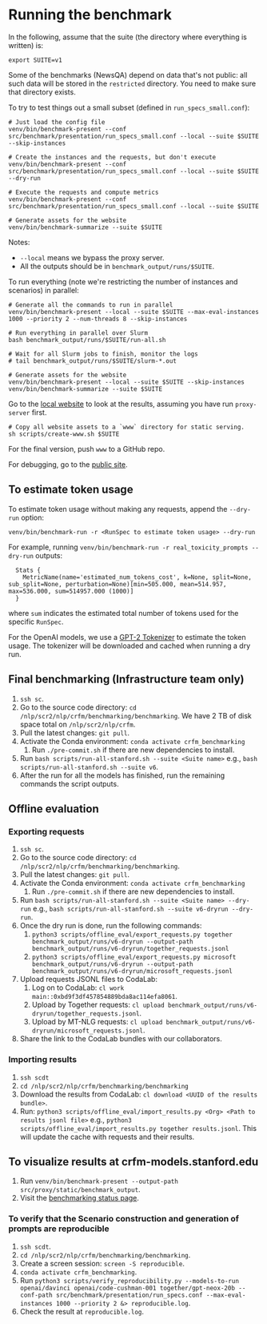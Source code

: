 # Running the benchmark

In the following, assume that the suite (the directory where everything is written) is:

    export SUITE=v1

Some of the benchmarks (NewsQA) depend on data that's not public: all such data
will be stored in the `restricted` directory.  You need to make sure that
directory exists.

To try to test things out a small subset (defined in `run_specs_small.conf`):

    # Just load the config file
    venv/bin/benchmark-present --conf src/benchmark/presentation/run_specs_small.conf --local --suite $SUITE --skip-instances

    # Create the instances and the requests, but don't execute
    venv/bin/benchmark-present --conf src/benchmark/presentation/run_specs_small.conf --local --suite $SUITE --dry-run

    # Execute the requests and compute metrics
    venv/bin/benchmark-present --conf src/benchmark/presentation/run_specs_small.conf --local --suite $SUITE

    # Generate assets for the website
    venv/bin/benchmark-summarize --suite $SUITE

Notes:
- `--local` means we bypass the proxy server.
- All the outputs should be in `benchmark_output/runs/$SUITE`.

To run everything (note we're restricting the number of instances and
scenarios) in parallel:

    # Generate all the commands to run in parallel
    venv/bin/benchmark-present --local --suite $SUITE --max-eval-instances 1000 --priority 2 --num-threads 8 --skip-instances

    # Run everything in parallel over Slurm
    bash benchmark_output/runs/$SUITE/run-all.sh

    # Wait for all Slurm jobs to finish, monitor the logs
    # tail benchmark_output/runs/$SUITE/slurm-*.out

    # Generate assets for the website
    venv/bin/benchmark-present --local --suite $SUITE --skip-instances
    venv/bin/benchmark-summarize --suite $SUITE

Go to the [local website](http://localhost:1959/static/benchmarking.html) to look at the results,
assuming you have run `proxy-server` first.

    # Copy all website assets to a `www` directory for static serving.
    sh scripts/create-www.sh $SUITE

For the final version, push `www` to a GitHub repo.

For debugging, go to the [public site](https://nlp.stanford.edu/pliang/benchmarking/).

## To estimate token usage

To estimate token usage without making any requests, append the `--dry-run` option:

    venv/bin/benchmark-run -r <RunSpec to estimate token usage> --dry-run

For example, running `venv/bin/benchmark-run -r real_toxicity_prompts --dry-run` outputs:

```text
  Stats {
    MetricName(name='estimated_num_tokens_cost', k=None, split=None, sub_split=None, perturbation=None)[min=505.000, mean=514.957, max=536.000, sum=514957.000 (1000)]
  }
```

where `sum` indicates the estimated total number of tokens used for the specific `RunSpec`.

For the OpenAI models, we use a
[GPT-2 Tokenizer](https://github.com/stanford-crfm/benchmarking/blob/master/src/proxy/tokenizer/openai_token_counter.py#L12)
to estimate the token usage. The tokenizer will be downloaded and cached when running a dry run.

## Final benchmarking (Infrastructure team only)

1. `ssh sc`.
1. Go to the source code directory: `cd /nlp/scr2/nlp/crfm/benchmarking/benchmarking`.
   We have 2 TB of disk space total on `/nlp/scr2/nlp/crfm`.
1. Pull the latest changes: `git pull`.
1. Activate the Conda environment: `conda activate crfm_benchmarking`
   1. Run `./pre-commit.sh` if there are new dependencies to install.
1. Run `bash scripts/run-all-stanford.sh --suite <Suite name>` e.g.,
   `bash scripts/run-all-stanford.sh --suite v6`.
1. After the run for all the models has finished, run the remaining commands the script outputs.

## Offline evaluation

### Exporting requests

1. `ssh sc`.
1. Go to the source code directory: `cd /nlp/scr2/nlp/crfm/benchmarking/benchmarking`.
1. Pull the latest changes: `git pull`.
1. Activate the Conda environment: `conda activate crfm_benchmarking`
   1. Run `./pre-commit.sh` if there are new dependencies to install.
1. Run `bash scripts/run-all-stanford.sh --suite <Suite name> --dry-run` e.g.,
   `bash scripts/run-all-stanford.sh --suite v6-dryrun --dry-run`.
1. Once the dry run is done, run the following commands:
    1. `python3 scripts/offline_eval/export_requests.py together benchmark_output/runs/v6-dryrun
       --output-path benchmark_output/runs/v6-dryrun/together_requests.jsonl`
    1. `python3 scripts/offline_eval/export_requests.py microsoft benchmark_output/runs/v6-dryrun
       --output-path benchmark_output/runs/v6-dryrun/microsoft_requests.jsonl`
1. Upload requests JSONL files to CodaLab:
    1. Log on to CodaLab: `cl work main::0xbd9f3df457854889bda8ac114efa8061`.
    1. Upload by Together requests: `cl upload benchmark_output/runs/v6-dryrun/together_requests.jsonl`.
    1. Upload by MT-NLG requests: `cl upload benchmark_output/runs/v6-dryrun/microsoft_requests.jsonl`.
1. Share the link to the CodaLab bundles with our collaborators.

### Importing results

1. `ssh scdt`
1. `cd /nlp/scr2/nlp/crfm/benchmarking/benchmarking`
1. Download the results from CodaLab: `cl download <UUID of the results bundle>`.
1. Run: `python3 scripts/offline_eval/import_results.py <Org> <Path to results jsonl file>` e.g.,
   `python3 scripts/offline_eval/import_results.py together results.jsonl`.
   This will update the cache with requests and their results.

## To visualize results at crfm-models.stanford.edu

1. Run `venv/bin/benchmark-present --output-path src/proxy/static/benchmark_output`.
1. Visit the [benchmarking status page](https://crfm-models.stanford.edu/static/benchmarking.html).

### To verify that the Scenario construction and generation of prompts are reproducible

1. `ssh scdt`.
1. `cd /nlp/scr2/nlp/crfm/benchmarking/benchmarking`.
1. Create a screen session: `screen -S reproducible`.
1. `conda activate crfm_benchmarking`.
1. Run `python3 scripts/verify_reproducibility.py --models-to-run openai/davinci openai/code-cushman-001 together/gpt-neox-20b
   --conf-path src/benchmark/presentation/run_specs.conf --max-eval-instances 1000 --priority 2 &> reproducible.log`.
1. Check the result at `reproducible.log`.
